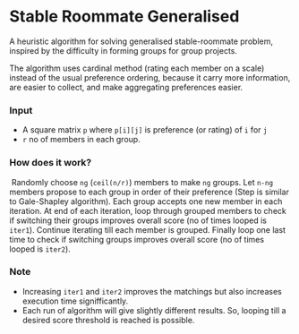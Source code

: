 # Stable Roommate Generalised
A heuristic algorithm for solving generalised stable-roommate problem, inspired by the difficulty in forming groups for group projects.

The algorithm uses cardinal method (rating each member on a scale) instead of the usual preference ordering, because it carry more information, are easier to collect, and make aggregating preferences easier. 

### Input

* A square matrix `p` where `p[i][j]` is preference (or rating) of  `i` for `j`
* `r` no of members in each group.

### How does it work?

​	Randomly choose `ng` (`ceil(n/r)`) members to make `ng` groups. Let `n-ng` members propose to each group in order of their preference (Step is similar to Gale-Shapley algorithm).  Each group accepts one new member in each iteration. At end of each iteration, loop through grouped members to check if switching their groups improves overall score (no of times looped is `iter1`). Continue iterating till each member is grouped. Finally loop one last time to check if switching groups improves overall score (no of times looped is `iter2`).

### Note
* Increasing `iter1` and `iter2` improves the matchings but also increases execution time signifficantly.
* Each run of algorithm will give slightly different results. So, looping till a desired score threshold is reached is possible.
